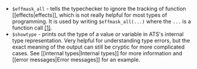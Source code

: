 * `$effmask_all` - tells the typechecker to ignore the tracking of function
  [[effects|effects]], which is not really helpful for most types of
  programming. It is used by writing `$effmask_all(...)` where the `...` is
  a function call [\[1\]][1].
* `$showtype` - prints out the type of a value or variable in ATS's internal
  type representation. Very helpful for understanding type errors, but the
  exact meaning of the output can still be cryptic for more complicated
  cases. See [[internal types|Internal types]] for more information and
  [[error messages|Error messages]] for an example.

[1]:
https://groups.google.com/forum/#!searchin/ats-lang-users/mask$20effect/ats-lang-users/yqldklykEuM/021vPg65v9gJ

